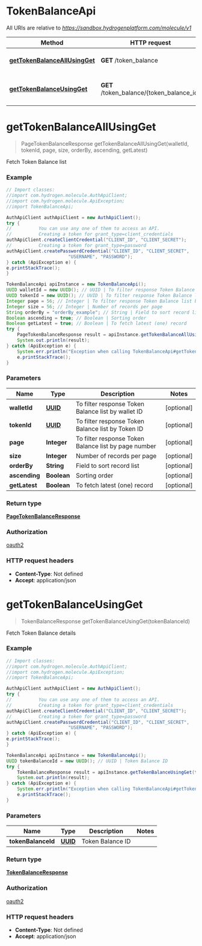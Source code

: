 # TokenBalanceApi

All URIs are relative to *https://sandbox.hydrogenplatform.com/molecule/v1*

Method | HTTP request | Description
------------- | ------------- | -------------
[**getTokenBalanceAllUsingGet**](TokenBalanceApi.md#getTokenBalanceAllUsingGet) | **GET** /token_balance | Fetch Token Balance list
[**getTokenBalanceUsingGet**](TokenBalanceApi.md#getTokenBalanceUsingGet) | **GET** /token_balance/{token_balance_id} | Fetch Token Balance details


<a name="getTokenBalanceAllUsingGet"></a>
# **getTokenBalanceAllUsingGet**
> PageTokenBalanceResponse getTokenBalanceAllUsingGet(walletId, tokenId, page, size, orderBy, ascending, getLatest)

Fetch Token Balance list

### Example
```java
// Import classes:
//import com.hydrogen.molecule.AuthApiClient;
//import com.hydrogen.molecule.ApiException;
//import TokenBalanceApi;

AuthApiClient authApiClient = new AuthApiClient();
try {
//          You can use any one of them to access an API.
//          Creating a token for grant_type=client_credentials            
authApiClient.createClientCredential("CLIENT_ID", "CLIENT_SECRET");
//          Creating a token for grant_type=password
authApiClient.createPasswordCredential("CLIENT_ID", "CLIENT_SECRET",
                       "USERNAME", "PASSWORD");           
} catch (ApiException e) {
e.printStackTrace();
}

TokenBalanceApi apiInstance = new TokenBalanceApi();
UUID walletId = new UUID(); // UUID | To filter response Token Balance list by wallet ID
UUID tokenId = new UUID(); // UUID | To filter response Token Balance list by Token ID
Integer page = 56; // Integer | To filter response Token Balance list by page number
Integer size = 56; // Integer | Number of records per page
String orderBy = "orderBy_example"; // String | Field to sort record list
Boolean ascending = true; // Boolean | Sorting order
Boolean getLatest = true; // Boolean | To fetch latest (one) record
try {
    PageTokenBalanceResponse result = apiInstance.getTokenBalanceAllUsingGet(walletId, tokenId, page, size, orderBy, ascending, getLatest);
    System.out.println(result);
} catch (ApiException e) {
    System.err.println("Exception when calling TokenBalanceApi#getTokenBalanceAllUsingGet");
    e.printStackTrace();
}
```

### Parameters

Name | Type | Description  | Notes
------------- | ------------- | ------------- | -------------
 **walletId** | [**UUID**](.md)| To filter response Token Balance list by wallet ID | [optional]
 **tokenId** | [**UUID**](.md)| To filter response Token Balance list by Token ID | [optional]
 **page** | **Integer**| To filter response Token Balance list by page number | [optional]
 **size** | **Integer**| Number of records per page | [optional]
 **orderBy** | **String**| Field to sort record list | [optional]
 **ascending** | **Boolean**| Sorting order | [optional]
 **getLatest** | **Boolean**| To fetch latest (one) record | [optional]

### Return type

[**PageTokenBalanceResponse**](PageTokenBalanceResponse.md)

### Authorization

[oauth2](../README.md#oauth2)

### HTTP request headers

 - **Content-Type**: Not defined
 - **Accept**: application/json

<a name="getTokenBalanceUsingGet"></a>
# **getTokenBalanceUsingGet**
> TokenBalanceResponse getTokenBalanceUsingGet(tokenBalanceId)

Fetch Token Balance details

### Example
```java
// Import classes:
//import com.hydrogen.molecule.AuthApiClient;
//import com.hydrogen.molecule.ApiException;
//import TokenBalanceApi;

AuthApiClient authApiClient = new AuthApiClient();
try {
//          You can use any one of them to access an API.
//          Creating a token for grant_type=client_credentials            
authApiClient.createClientCredential("CLIENT_ID", "CLIENT_SECRET");
//          Creating a token for grant_type=password
authApiClient.createPasswordCredential("CLIENT_ID", "CLIENT_SECRET",
                       "USERNAME", "PASSWORD");           
} catch (ApiException e) {
e.printStackTrace();
}

TokenBalanceApi apiInstance = new TokenBalanceApi();
UUID tokenBalanceId = new UUID(); // UUID | Token Balance ID
try {
    TokenBalanceResponse result = apiInstance.getTokenBalanceUsingGet(tokenBalanceId);
    System.out.println(result);
} catch (ApiException e) {
    System.err.println("Exception when calling TokenBalanceApi#getTokenBalanceUsingGet");
    e.printStackTrace();
}
```

### Parameters

Name | Type | Description  | Notes
------------- | ------------- | ------------- | -------------
 **tokenBalanceId** | [**UUID**](.md)| Token Balance ID |

### Return type

[**TokenBalanceResponse**](TokenBalanceResponse.md)

### Authorization

[oauth2](../README.md#oauth2)

### HTTP request headers

 - **Content-Type**: Not defined
 - **Accept**: application/json

